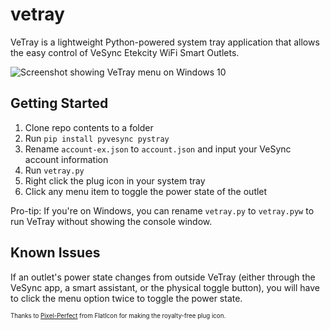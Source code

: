 # vetray
VeTray is a lightweight Python-powered system tray application that allows the easy control of VeSync Etekcity WiFi Smart Outlets. 

![Screenshot showing VeTray menu on Windows 10](https://i.imgur.com/RqGv0MI.png)

## Getting Started
1. Clone repo contents to a folder
2. Run `pip install pyvesync pystray`
3. Rename `account-ex.json` to `account.json` and input your VeSync account information
4. Run `vetray.py`
5. Right click the plug icon in your system tray
6. Click any menu item to toggle the power state of the outlet

Pro-tip: If you're on Windows, you can rename `vetray.py` to `vetray.pyw` to run VeTray without showing the console window.

## Known Issues
If an outlet's power state changes from outside VeTray (either through the VeSync app, a smart assistant, or the physical toggle button), you will have to click the menu option twice to toggle the power state.

<sub><sup>Thanks to [Pixel-Perfect](https://www.flaticon.com/authors/pixel-perfect) from FlatIcon for making the royalty-free plug icon.<sub><sup>
